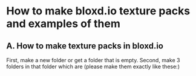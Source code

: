 <h1>How to make bloxd.io texture packs and examples of them</h1>
<h2>A. How to make texture packs in bloxd.io</h2>
First, make a new folder or get a folder that is empty.
Second, make 3 folders in that folder which are (please make them exactly like these:)
